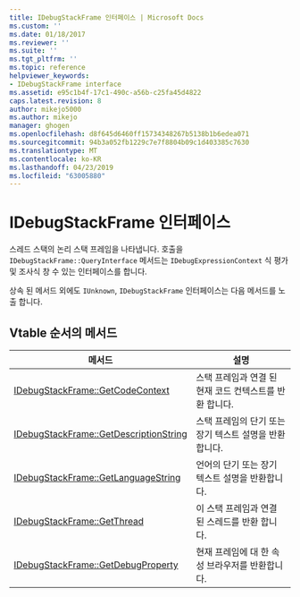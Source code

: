 ```yaml
---
title: IDebugStackFrame 인터페이스 | Microsoft Docs
ms.custom: ''
ms.date: 01/18/2017
ms.reviewer: ''
ms.suite: ''
ms.tgt_pltfrm: ''
ms.topic: reference
helpviewer_keywords:
- IDebugStackFrame interface
ms.assetid: e95c1b4f-17c1-490c-a56b-c25fa45d4822
caps.latest.revision: 8
author: mikejo5000
ms.author: mikejo
manager: ghogen
ms.openlocfilehash: d8f645d6460ff15734348267b5138b1b6edea071
ms.sourcegitcommit: 94b3a052fb1229c7e7f8804b09c1d403385c7630
ms.translationtype: MT
ms.contentlocale: ko-KR
ms.lasthandoff: 04/23/2019
ms.locfileid: "63005880"
---
```

# <a name="idebugstackframe-interface"></a>IDebugStackFrame 인터페이스
스레드 스택의 논리 스택 프레임을 나타냅니다. 호출을 `IDebugStackFrame::QueryInterface` 메서드는 `IDebugExpressionContext` 식 평가 및 조사식 창 수 있는 인터페이스를 합니다.  
  
 상속 된 메서드 외에도 `IUnknown`, `IDebugStackFrame` 인터페이스는 다음 메서드를 노출 합니다.  
  
## <a name="methods-in-vtable-order"></a>Vtable 순서의 메서드  
  
|메서드|설명|  
|------------|-----------------|  
|[IDebugStackFrame::GetCodeContext](../../winscript/reference/idebugstackframe-getcodecontext.md)|스택 프레임과 연결 된 현재 코드 컨텍스트를 반환 합니다.|  
|[IDebugStackFrame::GetDescriptionString](../../winscript/reference/idebugstackframe-getdescriptionstring.md)|스택 프레임의 단기 또는 장기 텍스트 설명을 반환합니다.|  
|[IDebugStackFrame::GetLanguageString](../../winscript/reference/idebugstackframe-getlanguagestring.md)|언어의 단기 또는 장기 텍스트 설명을 반환합니다.|  
|[IDebugStackFrame::GetThread](../../winscript/reference/idebugstackframe-getthread.md)|이 스택 프레임과 연결 된 스레드를 반환 합니다.|  
|[IDebugStackFrame::GetDebugProperty](../../winscript/reference/idebugstackframe-getdebugproperty.md)|현재 프레임에 대 한 속성 브라우저를 반환합니다.|
